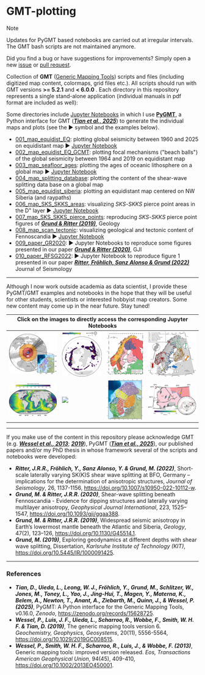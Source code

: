 # GMT-plotting
> [!NOTE]  
> Updates for PyGMT based notebooks are carried out at irregular intervals. The GMT bash scripts are not maintained anymore.
> 
> Did you find a bug or have suggestions for improvements? Simply open a new [issue](https://github.com/michaelgrund/GMT-plotting/issues) or [pull request](https://github.com/michaelgrund/GMT-plotting/pulls).


Collection of **GMT** ([Generic Mapping Tools](https://www.generic-mapping-tools.org/)) scripts and files (including digitized map content, colormaps, grid files etc.). All scripts should run with GMT versions **>= 5.2.1** and **< 6.0.0** . Each directory in this repository represents a single stand-alone application (individual manuals in pdf format are included as well):

Some directories include [Jupyter Notebooks](https://jupyter.org/) in which I use [**PyGMT**](https://www.pygmt.org), a Python interface for GMT ([**_Tian et al., 2025_**](https://zenodo.org/records/15628725)) to generate the individual maps and plots (see the :arrow_forward: symbol and the examples below).

- [001_map_equidist_EQ](https://github.com/michaelgrund/GMT-plotting/tree/master/001_map_equidist_EQ): plotting global seismicity between 1960 and 2025 on equidistant map :arrow_forward: [Jupyter Notebook](https://github.com/michaelgrund/GMT-plotting/tree/master/001_map_equidist_EQ/pygmt_jupyter_notebook/pygmt_plot_equidist_EQs.ipynb)
- [002_map_equidist_EQ_GCMT](https://github.com/michaelgrund/GMT-plotting/tree/master/002_map_equidist_EQ_GCMT): plotting focal mechanisms ("beach balls") of the global seismicity between 1964 and 2019 on equidistant map
- [003_map_seafloor_ages](https://github.com/michaelgrund/GMT-plotting/tree/master/003_map_seafloor_ages): plotting the ages of oceanic lithosphere on a global map :arrow_forward: [Jupyter Notebook](https://github.com/michaelgrund/GMT-plotting/tree/master/003_map_seafloor_ages/pygmt_jupyter_notebook/pygmt_seafloor_ages.ipynb)
- [004_map_splitting_database](https://github.com/michaelgrund/GMT-plotting/tree/master/004_map_splitting_database): plotting the content of the shear-wave splitting data base on a global map
- [005_map_equidist_siberia](https://github.com/michaelgrund/GMT-plotting/tree/master/005_map_equidist_siberia): plotting an equidistant map centered on NW Siberia (and raypaths)
- [006_map_SKS_SKKS_areas](https://github.com/michaelgrund/GMT-plotting/tree/master/006_map_SKS_SKKS_areas): visualizing _SKS_-_SKKS_ pierce point areas in the D" layer :arrow_forward: [Jupyter Notebook](https://github.com/michaelgrund/GMT-plotting/blob/master/006_map_SKS_SKKS_areas/pygmt_jupyter_notebook/pygmt_SKS_SKKS_areas.ipynb) 
- [007_map_SKS_SKKS_pierce_points](https://github.com/michaelgrund/GMT-plotting/tree/master/007_map_SKS_SKKS_pierce_points): reproducing _SKS_-_SKKS_ pierce point figures of [**_Grund & Ritter (2019)_**](https://doi.org/10.1130/G45514.1), Geology
- [008_map_scan_tectonic](https://github.com/michaelgrund/GMT-plotting/tree/master/008_map_scan_tectonic): visualizing geological and tectonic content of Fennoscandia :arrow_forward: [Jupyter Notebook](https://github.com/michaelgrund/GMT-plotting/tree/master/008_map_scan_tectonic/pygmt_jupyter_notebook/pygmt_map_tectonic_fenno.ipynb)
- [009_paper_GR2020](https://github.com/michaelgrund/GMT-plotting/tree/master/009_paper_GR2020): :arrow_forward: Jupyter Notebooks to reproduce some figures presented in our paper [**_Grund & Ritter (2020)_**](https://doi.org/10.1093/gji/ggaa388), GJI
- [010_paper_RFSG2022](https://github.com/michaelgrund/GMT-plotting/tree/master/010_paper_RFSG2022): :arrow_forward: Jupyter Notebook to reproduce figure 1 presented in our paper [**_Ritter, Fröhlich, Sanz Alonso & Grund (2022)_**](https://doi.org/10.1007/s10950-022-10112-w) Journal of Seismology

---
Although I now work outside academia as data scientist, I provide these PyGMT/GMT examples and notebooks in the hope that they will be useful for other students, scientists or interested hobbyist map creators. Some new content may come up in the near future. Stay tuned!

<table>
  <thead>
    <tr>
      <th colspan="4">Click on the images to directly access the corresponding Jupyter Notebooks</th>
    </tr>
  </thead>
  <tbody>
    <tr>
      <td>
        <a href="https://github.com/michaelgrund/GMT-plotting/blob/main/006_map_SKS_SKKS_areas/pygmt_jupyter_notebook/pygmt_SKS_SKKS_areas.ipynb" target="_blank">
          <img src="https://github.com/michaelgrund/GMT-plotting/blob/main/006_map_SKS_SKKS_areas/pygmt_jupyter_notebook/PLOT_sks_skks_areas.png" width="400">
        </a>
      </td>
      <td>
        <a href="https://github.com/michaelgrund/GMT-plotting/blob/main/001_map_equidist_EQ/pygmt_jupyter_notebook/pygmt_plot_equidist_EQs.ipynb" target="_blank">
          <img src="https://github.com/michaelgrund/GMT-plotting/blob/main/001_map_equidist_EQ/pygmt_jupyter_notebook/PLOT_EQglob_BFO.png" width="300">
        </a>
      </td>
      <td>
        <a href="https://github.com/michaelgrund/GMT-plotting/blob/main/008_map_scan_tectonic/pygmt_jupyter_notebook/pygmt_map_tectonic_fenno.ipynb" target="_blank">
          <img src="https://github.com/michaelgrund/GMT-plotting/blob/main/008_map_scan_tectonic/pygmt_jupyter_notebook/PLOT_map_Fenno.png" width="300">
        </a>
      </td>
      <td>
        <a href="https://github.com/michaelgrund/GMT-plotting/blob/main/009_paper_GR2020/pygmt_jn_fig_s8/GR_2020_Fig_S8.ipynb" target="_blank">
          <img src="https://raw.githubusercontent.com/michaelgrund/GMT-plotting/main/009_paper_GR2020/pygmt_jn_fig_s8/PLOT_figs8.png" width="400">
        </a>
      </td>
    </tr>
    <tr>
      <td>
        <a href="https://github.com/michaelgrund/GMT-plotting/blob/main/003_map_seafloor_ages/pygmt_jupyter_notebook/pygmt_seafloor_ages.ipynb" target="_blank">
          <img src="https://github.com/michaelgrund/GMT-plotting/blob/main/003_map_seafloor_ages/pygmt_jupyter_notebook/PLOT_sf_ages.png" width="400">
        </a>
      </td>
      <td>
        <a href="https://github.com/michaelgrund/GMT-plotting/blob/main/010_paper_RFSG2022/RFSG_2022_Fig_01.ipynb" target="_blank">
          <img src="https://github.com/michaelgrund/GMT-plotting/blob/main/010_paper_RFSG2022/PLOT_fig01_map_URG.png" width="350">
        </a>
      </td>
      <td>
        <a href="https://github.com/michaelgrund/GMT-plotting/blob/main/009_paper_GR2020/pygmt_jn_fig_s18/GR_2020_Fig_S18.ipynb" target="_blank">
          <img src="https://raw.githubusercontent.com/michaelgrund/GMT-plotting/main/009_paper_GR2020/pygmt_jn_fig_s18/PLOT_figS18.png" width="300">
        </a>
      </td>
      <td>
        <a href="https://github.com/michaelgrund/GMT-plotting/blob/main/009_paper_GR2020/pygmt_jn_fig_14/GR_2020_Fig_14.ipynb" target="_blank">
          <img src="https://raw.githubusercontent.com/michaelgrund/GMT-plotting/main/009_paper_GR2020/pygmt_jn_fig_14/PLOT_fig14.png" width="350">
        </a>
      </td>
    </tr>
  </tbody>
</table>

---

If you make use of the content in this repository please acknowledge GMT (e.g. [**_Wessel et al., 2013_**](https://doi.org/10.1002/2013EO450001); [**_2019_**](https://doi.org/10.1029/2019GC008515)), PyGMT ([**_Tian et al., 2025_**](https://zenodo.org/records/15628725)), our published papers and/or my PhD thesis in whose framework several of the scripts and notebooks were developed:

- **_Ritter, J.R.R., Fröhlich, Y., Sanz Alonso, Y. & Grund, M. (2022)_**, Short-scale laterally varying SK(K)S shear wave splitting at BFO, Germany – implications for the determination of anisotropic structures, *Journal of Seismology*, 26, 1137-1156, https://doi.org/10.1007/s10950-022-10112-w.
- **_Grund, M. & Ritter, J.R.R. (2020)_**, Shear-wave splitting beneath Fennoscandia - Evidence for dipping structures and laterally varying multilayer anisotropy, *Geophysical Journal International*, 223, 1525–1547, https://doi.org/10.1093/gji/ggaa388.
- **_Grund, M. & Ritter, J.R.R. (2019)_**, Widespread seismic anisotropy in Earth’s lowermost mantle beneath the Atlantic and Siberia, *Geology*, 47(2), 123–126, 
https://doi.org/10.1130/G45514.1.
- **_Grund, M. (2019)_**, Exploring geodynamics at different depths with shear wave splitting, Dissertation, *Karlsruhe Institute of Technology (KIT)*, https://doi.org/10.5445/IR/1000091425. 

---

### References

- **_Tian, D., Uieda, L., Leong, W. J., Fröhlich, Y., Grund, M., Schlitzer, W., Jones, M., Toney, L., Yao, J., Jing-Hui, T., Magen, Y., Materna, K., Belem, A., Newton, T., Anant, A., Ziebarth, M., Quinn, J., & Wessel, P. (2025)_**, PyGMT: A Python interface for the Generic Mapping Tools, v0.16.0, *Zenodo*, https://zenodo.org/records/15628725.
- **_Wessel, P., Luis, J. F., Uieda, L., Scharroo, R., Wobbe, F., Smith, W. H. F. & Tian, D. (2019)_**, The generic mapping tools version 6. *Geochemistry, Geophysics, Geosystems*, 20(11), 5556-5564, https://doi.org/10.1029/2019GC008515.
- **_Wessel, P., Smith, W. H. F., Scharroo, R., Luis, J., & Wobbe, F. (2013)_**, Generic mapping tools: improved version released. *Eos, Transactions American Geophysical Union*, 94(45), 409-410, https://doi.org/10.1002/2013EO450001.
